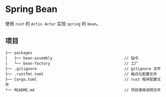 # Spring Bean
  使用 `rust` 的 `Actix Actor` 实现 `spring` 的 `bean`。

## 项目
```
├── packages                                         
│   ├── bean-assembly                                // 指令
│   └── bean-factory                                 // 工厂
├── .gitignore                                       // gitignore 文件
├── .rustfmt.toml                                    // 格式化配置文件
├── Cargo.toml                                       // rust 程序配置文件
└── README.md                                        // 项目使用说明文件
```
